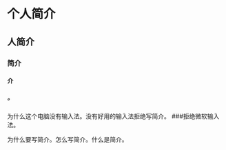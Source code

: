 # 个人简介
## 人简介
### 简介
#### 介
##### 。

为什么这个电脑没有输入法。没有好用的输入法拒绝写简介。
###拒绝微软输入法。

为什么要写简介。怎么写简介。什么是简介。


